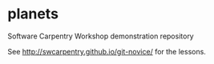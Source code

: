 # planets
Software Carpentry Workshop demonstration repository

See http://swcarpentry.github.io/git-novice/ for the lessons.

